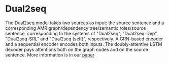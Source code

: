# Dual2seq

The Dual2seq model takes two sources as input: the source sentence and a corresponding AMR graph/dependency tree/semantic roles/source sentence, corresponding to the systems of "Dual2seq", "Dual2seq-Dep", "Dual2seq-SRL" and "Dual2seq (self)", respectively.
A GRN-based encoder and a sequential encoder encodes both inputs.
The doubly-attentive LSTM decoder pays attentions both on the graph nodes and on the source sentence.
More information is in our [paper](https://arxiv.org/abs/1902.07282)
